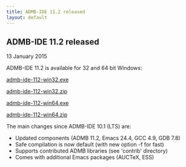 ```yaml
---
title: ADMB-IDE 11.2 released
layout: default
---
```


<h2>ADMB-IDE 11.2 released</h2>

13 January 2015

ADMB-IDE 11.2 is available for 32 and 64 bit Windows:

[admb-ide-112-win32.exe](http://ftp.admb-project.org/admb-11.2/admb-ide-112-win32.exe)

[admb-ide-112-win32.zip](http://ftp.admb-project.org/admb-11.2/admb-ide-112-win32.zip)

[admb-ide-112-win64.exe](http://ftp.admb-project.org/admb-11.2/admb-ide-112-win64.exe)

[admb-ide-112-win64.zip](http://ftp.admb-project.org/admb-11.2/admb-ide-112-win64.zip)

The main changes since ADMB-IDE 10.1 (LTS) are:

* Updated components (ADMB 11.2, Emacs 24.4, GCC 4.9, GDB 7.8)
* Safe compilation is now default (with new option -f for fast)
* Supports contributed ADMB libraries (see 'contrib' directory)
* Comes with additional Emacs packages (AUCTeX, ESS)
